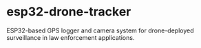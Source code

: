 # esp32-drone-tracker
ESP32-based GPS logger and camera system for drone-deployed surveillance in law enforcement applications.

